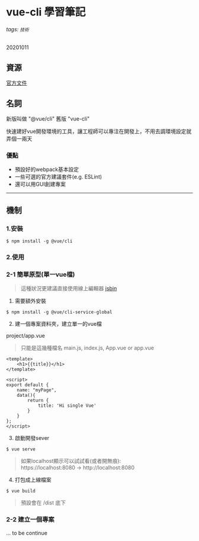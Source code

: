 vue-cli 學習筆記
===

###### tags: `技術`
20201011

## 資源

[官方文件](https://cli.vuejs.org/guide/installation.html)

## 名詞

新版叫做 "@vue/cli" 舊版 "vue-cli"

快速建好vue開發環境的工具，讓工程師可以專注在開發上，不用去調環境設定就弄個一兩天

### 優點

* 預設好的webpack基本設定
* 一些可選的官方建議套件(e.g. ESLint)
* 還可以用GUI創建專案

---

## 機制

### 1.安裝

```$ npm install -g @vue/cli```


### 2.使用

### 2-1 簡單原型(單一vue檔)

> 這種狀況更建議直接使用線上編輯器 
> [jsbin](https://jsbin.com/fobejut/3/edit?html,js,output)

1. 需要額外安裝

```$ npm install -g @vue/cli-service-global```

2. 建一個專案資料夾，建立單一的vue檔

project/app.vue

 > 只能是這幾種檔名 main.js, index.js, App.vue or app.vue

```
<template>
    <h1>{{title}}</h1>
</template>

<script>
export default {
    name: "myPage",
    data(){
        return {
            title: 'Hi single Vue'
        }
    }
};
</script>
```

3. 啟動開發sever

```$ vue serve```

> 如果localhost顯示可以試試看(或者開無痕):<br/>
>  https://localhost:8080 -> http://localhost:8080

4. 打包成上線檔案

```$ vue build```

> 預設會在 /dist 底下


### 2-2 建立一個專案


... to be continue